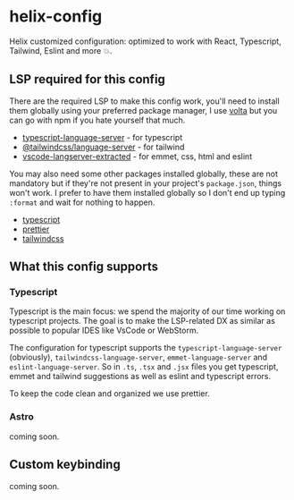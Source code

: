 # helix-config
Helix customized configuration: optimized to work with React, Typescript, Tailwind, Eslint and more 💥.

## LSP required for this config
There are the required LSP to make this config work, you'll need to install them globally using your preferred package manager, I use [volta](https://github.com/volta-cli/volta) but you can go with npm if you hate yourself that much.

- [typescript-language-server](https://www.npmjs.com/package/typescript-language-server) - for typescript
- [@tailwindcss/language-server](https://www.npmjs.com/package/@tailwindcss/language-server) - for tailwind
- [vscode-langserver-extracted](https://www.npmjs.com/package/vscode-langservers-extracted) - for emmet, css, html and eslint

You may also need some other packages installed globally, these are not mandatory but if they're not present in your project's `package.json`, things won't work. I prefer to have them installed globally so I don't end up typing `:format` and wait for nothing to happen.
- [typescript](https://www.npmjs.com/package/typescript)
- [prettier](https://www.npmjs.com/package/prettier)
- [tailwindcss](https://www.npmjs.com/package/tailwindcss)

## What this config supports
### Typescript
Typescript is the main focus: we spend the majority of our time working on typescript projects. The goal is to make the LSP-related DX as similar as possible to popular IDES like VsCode or WebStorm.

The configuration for typescript supports the `typescript-language-server` (obviously), `tailwindcss-language-server`, `emmet-language-server` and `eslint-language-server`.
So in `.ts`, `.tsx` and `.jsx` files you get typescript, emmet and tailwind suggestions as well as eslint and typescript errors.

To keep the code clean and organized we use prettier.

### Astro
coming soon.

## Custom keybinding
coming soon.
